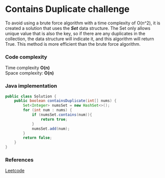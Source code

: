 # Contains Duplicate challenge

To avoid using a brute force algorithm with a time complexity 
of O(n^2), it is created a solution that uses the ***Set*** data structure. 
The Set only allows unique value that is also the key, so if 
there are any duplicates in the collection, 
the data structure will indicate it, and this algorithm 
will return True. This method is more efficient than 
the brute force algorithm.

### Code complexity
Time complexity **O(n)**\
Space complexity: **O(n)**

### Java implementation
``` Java
public class Solution {
    public boolean containsDuplicate(int[] nums) {
        Set<Integer> numsSet = new HashSet<>();
        for (int num : nums) {
            if (numsSet.contains(num)){
                return true;
            }
            numsSet.add(num);
        }
        return false;
    }
}
```
### References
[Leetcode](https://leetcode.com/problems/contains-duplicate/)
